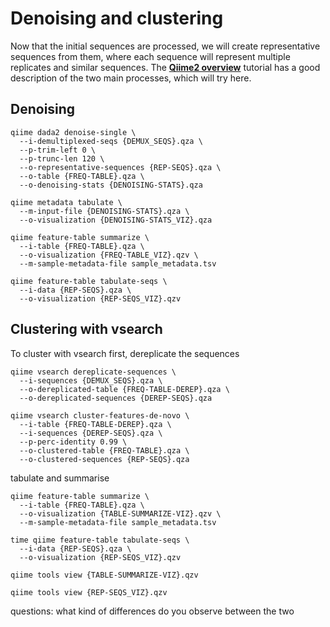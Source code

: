 # Denoising and clustering

Now that the initial sequences are processed, we will create representative sequences from them, where each sequence will represent multiple replicates and similar sequences. The [**Qiime2 overview**](https://docs.qiime2.org/2019.10/tutorials/overview/#denoising-and-clustering) tutorial has a good description of the two main processes, which will try here. 

## Denoising

```
qiime dada2 denoise-single \
  --i-demultiplexed-seqs {DEMUX_SEQS}.qza \
  --p-trim-left 0 \
  --p-trunc-len 120 \
  --o-representative-sequences {REP-SEQS}.qza \
  --o-table {FREQ-TABLE}.qza \
  --o-denoising-stats {DENOISING-STATS}.qza
```

```
qiime metadata tabulate \
  --m-input-file {DENOISING-STATS}.qza \
  --o-visualization {DENOISING-STATS_VIZ}.qza
```

```
qiime feature-table summarize \
  --i-table {FREQ-TABLE}.qza \
  --o-visualization {FREQ-TABLE_VIZ}.qzv \
  --m-sample-metadata-file sample_metadata.tsv
```

```
qiime feature-table tabulate-seqs \
  --i-data {REP-SEQS}.qza \
  --o-visualization {REP-SEQS_VIZ}.qzv
```

## Clustering with vsearch

To cluster with vsearch first, dereplicate the sequences

```
qiime vsearch dereplicate-sequences \
  --i-sequences {DEMUX_SEQS}.qza \
  --o-dereplicated-table {FREQ-TABLE-DEREP}.qza \
  --o-dereplicated-sequences {DEREP-SEQS}.qza
```

```
qiime vsearch cluster-features-de-novo \
  --i-table {FREQ-TABLE-DEREP}.qza \
  --i-sequences {DEREP-SEQS}.qza \
  --p-perc-identity 0.99 \
  --o-clustered-table {FREQ-TABLE}.qza \
  --o-clustered-sequences {REP-SEQS}.qza
```

tabulate and summarise

```
qiime feature-table summarize \
  --i-table {FREQ-TABLE}.qza \
  --o-visualization {TABLE-SUMMARIZE-VIZ}.qzv \
  --m-sample-metadata-file sample_metadata.tsv
```

```
time qiime feature-table tabulate-seqs \
  --i-data {REP-SEQS}.qza \
  --o-visualization {REP-SEQS_VIZ}.qzv
```


```
qiime tools view {TABLE-SUMMARIZE-VIZ}.qzv
```

```
qiime tools view {REP-SEQS_VIZ}.qzv
```

questions: what kind of differences do you observe between the two 




